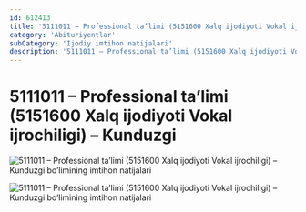 ```yaml
---
id: 612413
title: '5111011 – Professional ta’limi (5151600 Xalq ijodiyoti Vokal ijrochiligi) – Kunduzgi'
category: 'Abituriyentlar'
subCategory: 'Ijodiy imtihon natijalari'
description: '5111011 – Professional ta’limi (5151600 Xalq ijodiyoti Vokal ijrochiligi) – Kunduzgi bo’limining imtihon natijalari'
---
```


# 5111011 – Professional ta’limi (5151600 Xalq ijodiyoti Vokal ijrochiligi) – Kunduzgi

![5111011 – Professional ta’limi (5151600 Xalq ijodiyoti Vokal ijrochiligi) – Kunduzgi bo’limining imtihon natijalari](/page/612413/photo_2020-10-06_18-10-34-1024x746.jpg)

![5111011 – Professional ta’limi (5151600 Xalq ijodiyoti Vokal ijrochiligi) – Kunduzgi bo’limining imtihon natijalari](/page/612413/photo_2020-10-06_18-10-33-1024x746.jpg)
